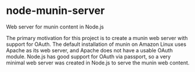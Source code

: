 node-munin-server
=================

Web server for munin content in Node.js

The primary motivation for this project is to create a munin web server with support
for OAuth. The default installation of munin on Amazon Linux uses Apache as its
web server, and Apache does not have a usable OAuth module. Node.js has good
support for OAuth via passport, so a very minimal web server was created in Node.js
to serve the munin web content.
